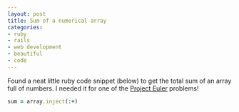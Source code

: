 ```yaml
---
layout: post
title: Sum of a numerical array
categories:
- ruby
- rails
- web development
- beautiful
- code
---
```

Found a neat little ruby code snippet (below) to get the total sum of an array full of numbers.
I needed it for one of the [Project Euler](http://projecteuler.net/) problems!

``` ruby
sum = array.inject(:+)
```
